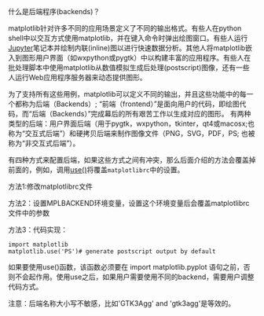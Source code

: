 什么是后端程序\(backends\)？

matplotlib针对许多不同的应用场景定义了不同的输出格式。有些人在python shell中以交互方式使用matplotlib，并在键入命令时弹出绘图窗口。有些人运行[Jupyter](https://jupyter.org/)笔记本并绘制内联\(inline\)图以进行快速数据分析。其他人将matplotlib嵌入到图形用户界面（如wxpython或pygtk）中以构建丰富的应用程序。有些人在批处理脚本中使用matplotlib从数值模拟生成后处理\(postscript\)图像，还有一些人运行Web应用程序服务器来动态提供图形。

为了支持所有这些用例，matplotlib可以定义不同的输出，并且这些功能中的每一个都称为后端（Backends）; “前端（frontend）”是面向用户的代码，即绘图代码，而“后端（Backends）”完成幕后的所有艰苦工作以生成对应的图形。 有两种类型的后端：用户界面后端（用于pygtk，wxpython，tkinter，qt4或macosx;也称为“交互式后端”）和硬拷贝后端来制作图像文件（PNG，SVG，PDF，PS; 也被称为“非交互式后端”）。

有四种方式来配置后端，如果这些方式之间有冲突，那么后面介绍的方法会覆盖掉前面的，例如，调用[use\(\)](https://matplotlib.org/api/matplotlib_configuration_api.html#matplotlib.use)将覆盖`matplotlibrc`中的设置。

方法1:修改matplotlibrc文件

方法2：设置MPLBACKEND环境变量，设置这个环境变量后会覆盖matplotlibrc文件中的参数

方法3：代码实现：

```
import matplotlib
matplotlib.use('PS')# generate postscript output by default
```

如果要使用use\(\)函数，该函数必须要在 import matplotlib.pyplot 语句之前，否则不会起作用。使用use之后，如果用户需要使用不同的backend，需要用户调整代码方式。

注意：后端名称大小写不敏感，比如'GTK3Agg' and 'gtk3agg'是等效的。

